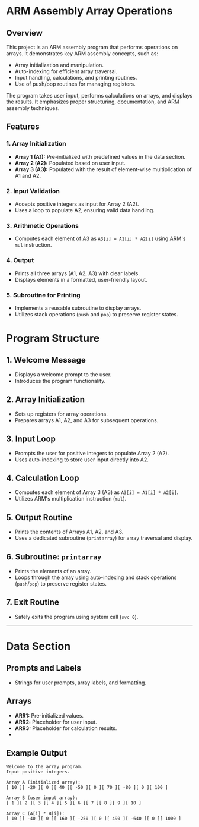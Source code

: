 # ARM Assembly Array Operations

## Overview
This project is an ARM assembly program that performs operations on arrays. It demonstrates key ARM assembly concepts, such as:
- Array initialization and manipulation.
- Auto-indexing for efficient array traversal.
- Input handling, calculations, and printing routines.
- Use of push/pop routines for managing registers.

The program takes user input, performs calculations on arrays, and displays the results. It emphasizes proper structuring, documentation, and ARM assembly techniques.

## Features

### 1. Array Initialization
- **Array 1 (A1):** Pre-initialized with predefined values in the data section.
- **Array 2 (A2):** Populated based on user input.
- **Array 3 (A3):** Populated with the result of element-wise multiplication of A1 and A2.

### 2. Input Validation
- Accepts positive integers as input for Array 2 (A2).
- Uses a loop to populate A2, ensuring valid data handling.

### 3. Arithmetic Operations
- Computes each element of A3 as `A3[i] = A1[i] * A2[i]` using ARM's `mul` instruction.

### 4. Output
- Prints all three arrays (A1, A2, A3) with clear labels.
- Displays elements in a formatted, user-friendly layout.

### 5. Subroutine for Printing
- Implements a reusable subroutine to display arrays.
- Utilizes stack operations (`push` and `pop`) to preserve register states.

# Program Structure

## 1. Welcome Message
- Displays a welcome prompt to the user.
- Introduces the program functionality.

## 2. Array Initialization
- Sets up registers for array operations.
- Prepares arrays A1, A2, and A3 for subsequent operations.

## 3. Input Loop
- Prompts the user for positive integers to populate Array 2 (A2).
- Uses auto-indexing to store user input directly into A2.

## 4. Calculation Loop
- Computes each element of Array 3 (A3) as `A3[i] = A1[i] * A2[i]`.
- Utilizes ARM's multiplication instruction (`mul`).

## 5. Output Routine
- Prints the contents of Arrays A1, A2, and A3.
- Uses a dedicated subroutine (`printarray`) for array traversal and display.

## 6. Subroutine: `printarray`
- Prints the elements of an array.
- Loops through the array using auto-indexing and stack operations (`push`/`pop`) to preserve register states.

## 7. Exit Routine
- Safely exits the program using system call (`svc 0`).

---

# Data Section

## Prompts and Labels
- Strings for user prompts, array labels, and formatting.

## Arrays
- **ARR1:** Pre-initialized values.
- **ARR2:** Placeholder for user input.
- **ARR3:** Placeholder for calculation results.
- 
## Example Output
```plaintext
Welcome to the array program.
Input positive integers.

Array A (initialized array):
[ 10 ][ -20 ][ 0 ][ 40 ][ -50 ][ 0 ][ 70 ][ -80 ][ 0 ][ 100 ]

Array B (user input array):
[ 1 ][ 2 ][ 3 ][ 4 ][ 5 ][ 6 ][ 7 ][ 8 ][ 9 ][ 10 ]

Array C (A[i] * B[i]):
[ 10 ][ -40 ][ 0 ][ 160 ][ -250 ][ 0 ][ 490 ][ -640 ][ 0 ][ 1000 ]
